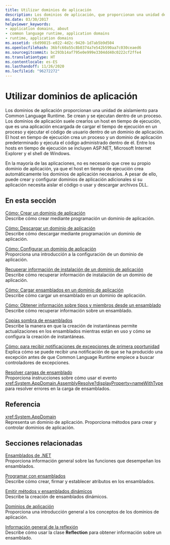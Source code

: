 ```yaml
---
title: Utilizar dominios de aplicación
description: Los dominios de aplicación, que proporcionan una unidad de aislamiento para Common Language Runtime (CLR), se crean y se ejecutan dentro de un proceso.
ms.date: 03/30/2017
helpviewer_keywords:
- application domains, about
- common language runtime, application domains
- runtime, application domains
ms.assetid: c6d99815-e022-4d2c-9420-1d7ab5b9d504
ms.openlocfilehash: 36bfc60a55c8b0374a7e542b590aa7c030ceaed6
ms.sourcegitcommit: bc293b14af795e0e999e3304dd40c0222cf2ffe4
ms.translationtype: HT
ms.contentlocale: es-ES
ms.lasthandoff: 11/26/2020
ms.locfileid: "96272272"
---
```

# <a name="using-application-domains"></a>Utilizar dominios de aplicación

Los dominios de aplicación proporcionan una unidad de aislamiento para Common Language Runtime. Se crean y se ejecutan dentro de un proceso. Los dominios de aplicación suele crearlos un host en tiempo de ejecución, que es una aplicación encargada de cargar el tiempo de ejecución en un proceso y ejecutar el código de usuario dentro de un dominio de aplicación. El host en tiempo de ejecución crea un proceso y un dominio de aplicación predeterminado y ejecuta el código administrado dentro de él. Entre los hosts en tiempo de ejecución se incluyen ASP.NET, Microsoft Internet Explorer y el shell de Windows.  
  
En la mayoría de las aplicaciones, no es necesario que cree su propio dominio de aplicación, ya que el host en tiempo de ejecución crea automáticamente los dominios de aplicación necesarios. A pesar de ello, puede crear y configurar dominios de aplicación adicionales si su aplicación necesita aislar el código o usar y descargar archivos DLL.  
  
## <a name="in-this-section"></a>En esta sección  

[Cómo: Crear un dominio de aplicación](how-to-create-an-application-domain.md)  
Describe cómo crear mediante programación un dominio de aplicación.  
  
[Cómo: Descargar un dominio de aplicación](how-to-unload-an-application-domain.md)  
Describe cómo descargar mediante programación un dominio de aplicación.  
  
[Cómo: Configurar un dominio de aplicación](how-to-configure-an-application-domain.md)  
Proporciona una introducción a la configuración de un dominio de aplicación.  
  
[Recuperar información de instalación de un dominio de aplicación](retrieve-setup-information.md)  
Describe cómo recuperar información de instalación de un dominio de aplicación.  
  
[Cómo: Cargar ensamblados en un dominio de aplicación](how-to-load-assemblies-into-an-application-domain.md)  
Describe cómo cargar un ensamblado en un dominio de aplicación.  
  
[Cómo: Obtener información sobre tipos y miembros desde un ensamblado](../reflection-and-codedom/get-type-member-information.md)  
Describe cómo recuperar información sobre un ensamblado.  
  
[Copias sombra de ensamblados](shadow-copy-assemblies.md)  
Describe la manera en que la creación de instantáneas permite actualizaciones en los ensamblados mientras están en uso y cómo se configura la creación de instantáneas.  
  
[Cómo: para recibir notificaciones de excepciones de primera oportunidad](how-to-receive-first-chance-exception-notifications.md)  
Explica cómo se puede recibir una notificación de que se ha producido una excepción antes de que Common Language Runtime empiece a buscar controladores de excepciones.  
  
[Resolver cargas de ensamblado](../../standard/assembly/resolve-loads.md)  
Proporciona instrucciones sobre cómo usar el evento <xref:System.AppDomain.AssemblyResolve?displayProperty=nameWithType> para resolver errores en la carga de ensamblados.  
  
## <a name="reference"></a>Referencia  

<xref:System.AppDomain>  
Representa un dominio de aplicación. Proporciona métodos para crear y controlar dominios de aplicación.  
  
## <a name="related-sections"></a>Secciones relacionadas  

[Ensamblados de .NET](../../standard/assembly/index.md)  
Proporciona información general sobre las funciones que desempeñan los ensamblados.  
  
[Programar con ensamblados](../../standard/assembly/index.md)  
Describe cómo crear, firmar y establecer atributos en los ensamblados.  
  
[Emitir métodos y ensamblados dinámicos](../reflection-and-codedom/emitting-dynamic-methods-and-assemblies.md)  
Describe la creación de ensamblados dinámicos.  
  
[Dominios de aplicación](application-domains.md)  
Proporciona una introducción general a los conceptos de los dominios de aplicación.  
  
[Información general de la reflexión](../reflection-and-codedom/reflection.md)  
Describe cómo usar la clase **Reflection** para obtener información sobre un ensamblado.
